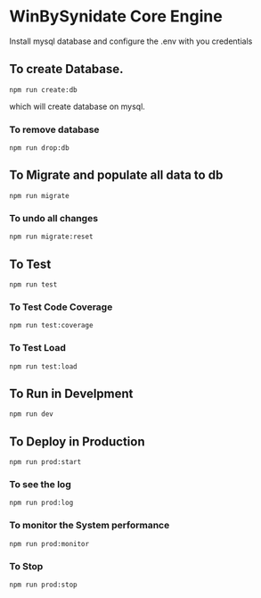 # WinBySynidate Core Engine

Install mysql database and configure the .env with you credentials

## To create Database.

`npm run create:db`

which will create database on mysql.

### To remove database

`npm run drop:db`

## To Migrate and populate all data to db

`npm run migrate`

### To undo all changes 

`npm run migrate:reset`

## To Test

`npm run test`

### To Test Code Coverage

`npm run test:coverage`

### To Test Load

`npm run test:load`

## To Run in Develpment

`npm run dev`

## To Deploy in Production

`npm run prod:start`

### To see the log

`npm run prod:log`

### To monitor the System performance

`npm run prod:monitor`

### To Stop

`npm run prod:stop`

